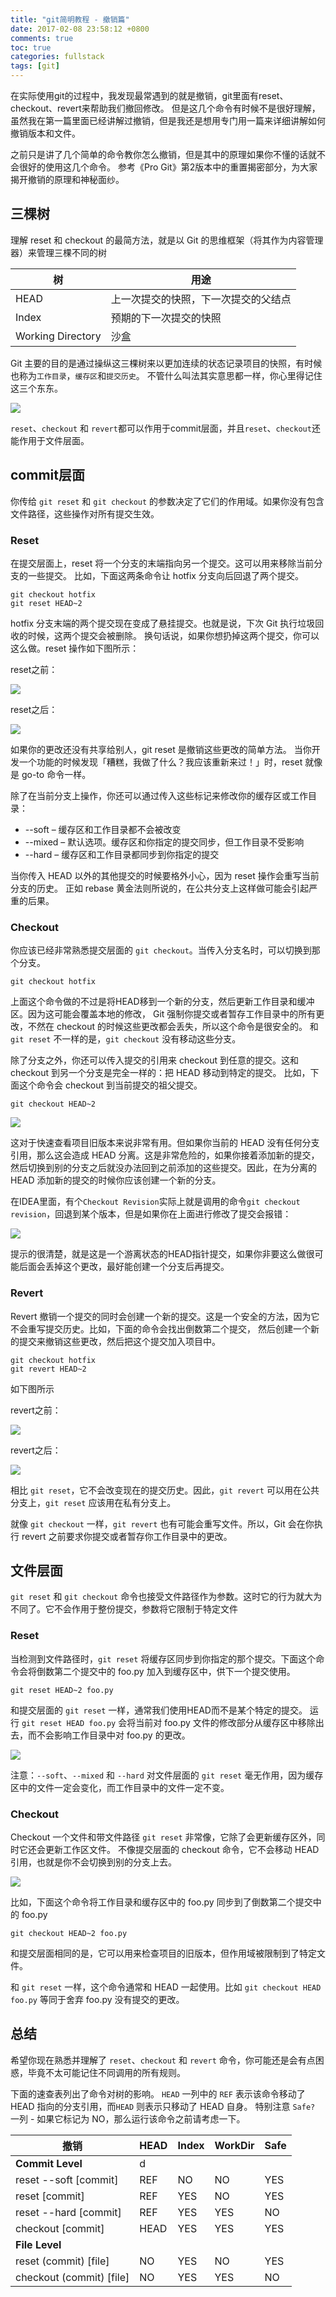 ```yaml
---
title: "git简明教程 - 撤销篇"
date: 2017-02-08 23:58:12 +0800
comments: true
toc: true
categories: fullstack
tags: [git]
---
```


在实际使用git的过程中，我发现最常遇到的就是撤销，git里面有reset、checkout、revert来帮助我们撤回修改。
但是这几个命令有时候不是很好理解，虽然我在第一篇里面已经讲解过撤销，但是我还是想用专门用一篇来详细讲解如何撤销版本和文件。

之前只是讲了几个简单的命令教你怎么撤销，但是其中的原理如果你不懂的话就不会很好的使用这几个命令。
参考《Pro Git》第2版本中的重置揭密部分，为大家揭开撤销的原理和神秘面纱。<!--more-->

## 三棵树

理解 reset 和 checkout 的最简方法，就是以 Git 的思维框架（将其作为内容管理器）来管理三棵不同的树

树                 | 用途
-------------------|------------------------------------
HEAD               | 上一次提交的快照，下一次提交的父结点
Index              | 预期的下一次提交的快照
Working Directory  | 沙盒

Git 主要的目的是通过操纵这三棵树来以更加连续的状态记录项目的快照，有时候也称为`工作目录`，`缓存区`和`提交历史`。
不管什么叫法其实意思都一样，你心里得记住这三个东东。

![](https://xnstatic-1253397658.file.myqcloud.com/git60.png)

`reset`、`checkout` 和 `revert`都可以作用于commit层面，并且`reset`、`checkout`还能作用于文件层面。

## commit层面

你传给 `git reset` 和 `git checkout` 的参数决定了它们的作用域。如果你没有包含文件路径，这些操作对所有提交生效。

### Reset

在提交层面上，reset 将一个分支的末端指向另一个提交。这可以用来移除当前分支的一些提交。
比如，下面这两条命令让 hotfix 分支向后回退了两个提交。

```
git checkout hotfix
git reset HEAD~2
```

hotfix 分支末端的两个提交现在变成了悬挂提交。也就是说，下次 Git 执行垃圾回收的时候，这两个提交会被删除。
换句话说，如果你想扔掉这两个提交，你可以这么做。reset 操作如下图所示：

reset之前：

![](https://xnstatic-1253397658.file.myqcloud.com/git61.png)

reset之后：

![](https://xnstatic-1253397658.file.myqcloud.com/git62.png)

如果你的更改还没有共享给别人，git reset 是撤销这些更改的简单方法。
当你开发一个功能的时候发现「糟糕，我做了什么？我应该重新来过！」时，reset 就像是 go-to 命令一样。

除了在当前分支上操作，你还可以通过传入这些标记来修改你的缓存区或工作目录：

* --soft – 缓存区和工作目录都不会被改变
* --mixed – 默认选项。缓存区和你指定的提交同步，但工作目录不受影响
* --hard – 缓存区和工作目录都同步到你指定的提交

当你传入 HEAD 以外的其他提交的时候要格外小心，因为 reset 操作会重写当前分支的历史。
正如 rebase 黄金法则所说的，在公共分支上这样做可能会引起严重的后果。

### Checkout

你应该已经非常熟悉提交层面的 `git checkout`。当传入分支名时，可以切换到那个分支。

```
git checkout hotfix
```

上面这个命令做的不过是将HEAD移到一个新的分支，然后更新工作目录和缓冲区。因为这可能会覆盖本地的修改，
Git 强制你提交或者暂存工作目录中的所有更改，不然在 checkout 的时候这些更改都会丢失，所以这个命令是很安全的。
和 `git reset` 不一样的是，`git checkout` 没有移动这些分支。

除了分支之外，你还可以传入提交的引用来 checkout 到任意的提交。这和 checkout 到另一个分支是完全一样的：把 HEAD 移动到特定的提交。
比如，下面这个命令会 checkout 到当前提交的祖父提交。

```
git checkout HEAD~2
```

![](https://xnstatic-1253397658.file.myqcloud.com/git63.png)

这对于快速查看项目旧版本来说非常有用。但如果你当前的 HEAD 没有任何分支引用，那么这会造成 HEAD 分离。这是非常危险的，如果你接着添加新的提交，
然后切换到别的分支之后就没办法回到之前添加的这些提交。因此，在为分离的 HEAD 添加新的提交的时候你应该创建一个新的分支。

在IDEA里面，有个`Checkout Revision`实际上就是调用的命令`git checkout revision`，回退到某个版本，但是如果你在上面进行修改了提交会报错：

![](https://xnstatic-1253397658.file.myqcloud.com/git64.png)

提示的很清楚，就是这是一个游离状态的HEAD指针提交，如果你非要这么做很可能后面会丢掉这个更改，最好能创建一个分支后再提交。

### Revert

Revert 撤销一个提交的同时会创建一个新的提交。这是一个安全的方法，因为它不会重写提交历史。比如，下面的命令会找出倒数第二个提交，
然后创建一个新的提交来撤销这些更改，然后把这个提交加入项目中。

```
git checkout hotfix
git revert HEAD~2
```

如下图所示

revert之前：

![](https://xnstatic-1253397658.file.myqcloud.com/git65.png)

revert之后：

![](https://xnstatic-1253397658.file.myqcloud.com/git66.png)

相比 `git reset`，它不会改变现在的提交历史。因此，`git revert` 可以用在公共分支上，`git reset` 应该用在私有分支上。

就像 `git checkout` 一样，`git revert` 也有可能会重写文件。所以，Git 会在你执行 revert 之前要求你提交或者暂存你工作目录中的更改。

## 文件层面

`git reset` 和 `git checkout` 命令也接受文件路径作为参数。这时它的行为就大为不同了。它不会作用于整份提交，参数将它限制于特定文件

### Reset

当检测到文件路径时，`git reset` 将缓存区同步到你指定的那个提交。下面这个命令会将倒数第二个提交中的 foo.py 加入到缓存区中，供下一个提交使用。

```
git reset HEAD~2 foo.py
```

和提交层面的 `git reset` 一样，通常我们使用HEAD而不是某个特定的提交。
运行 `git reset HEAD foo.py` 会将当前对 foo.py 文件的修改部分从缓存区中移除出去，而不会影响工作目录中对 foo.py 的更改。

![](https://xnstatic-1253397658.file.myqcloud.com/git67.png)

注意：`--soft`、`--mixed` 和 `--hard` 对文件层面的 `git reset` 毫无作用，因为缓存区中的文件一定会变化，而工作目录中的文件一定不变。

### Checkout

Checkout 一个文件和带文件路径 `git reset` 非常像，它除了会更新缓存区外，同时它还会更新工作区文件。
不像提交层面的 checkout 命令，它不会移动 HEAD引用，也就是你不会切换到别的分支上去。

![](https://xnstatic-1253397658.file.myqcloud.com/git68.png)

比如，下面这个命令将工作目录和缓存区中的 foo.py 同步到了倒数第二个提交中的 foo.py

```
git checkout HEAD~2 foo.py
```

和提交层面相同的是，它可以用来检查项目的旧版本，但作用域被限制到了特定文件。

和 `git reset` 一样，这个命令通常和 HEAD 一起使用。比如 `git checkout HEAD foo.py` 等同于舍弃 foo.py 没有提交的更改。

## 总结

希望你现在熟悉并理解了 `reset`、`checkout` 和 `revert` 命令，你可能还是会有点困惑，毕竟不太可能记住不同调用的所有规则。

下面的速查表列出了命令对树的影响。 `HEAD` 一列中的 `REF` 表示该命令移动了 HEAD 指向的分支引用，而`HEAD` 则表示只移动了 HEAD 自身。
特别注意 `Safe?` 一列 - 如果它标记为 NO，那么运行该命令之前请考虑一下。


撤销                     | HEAD   | Index  | WorkDir   | Safe
-------------------------|--------|--------|-----------|--------
**Commit Level**         | d      |        |           |
reset --soft [commit]    | REF    | NO     | NO        | YES
reset [commit]           | REF    | YES    | NO        | YES
reset --hard [commit]    | REF    | YES    | YES       | NO
checkout [commit]        | HEAD   | YES    | YES       | YES
**File Level**           |        |        |           |
reset (commit) [file]    | NO     | YES    | NO        | YES
checkout (commit) [file] | NO     | YES    | YES       | NO


